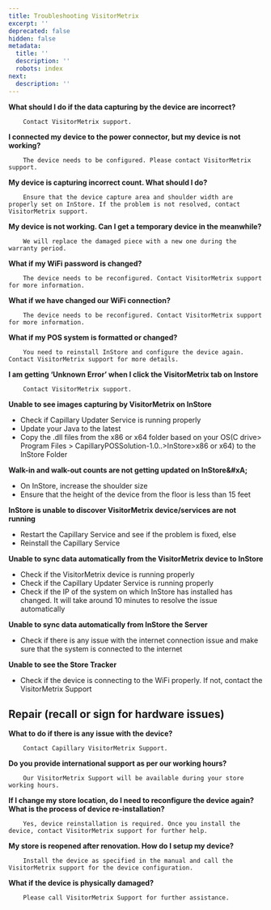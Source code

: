 ```yaml
---
title: Troubleshooting VisitorMetrix
excerpt: ''
deprecated: false
hidden: false
metadata:
  title: ''
  description: ''
  robots: index
next:
  description: ''
---
```

**What should I do if the data capturing by the device are incorrect?**

```
    Contact VisitorMetrix support.
```

**I connected my device to the power connector, but my device is not working?**

```
    The device needs to be configured. Please contact VisitorMetrix support.
```

**My device is capturing incorrect count. What should I do?**

```
    Ensure that the device capture area and shoulder width are properly set on InStore. If the problem is not resolved, contact VisitorMetrix support.
```

**My device is not working. Can I get a temporary device in the meanwhile?**

```
    We will replace the damaged piece with a new one during the warranty period.
```

**What if my WiFi password is changed?**

```
    The device needs to be reconfigured. Contact VisitorMetrix support for more information. 
```

**What if we have changed our WiFi connection?**

```
    The device needs to be reconfigured. Contact VisitorMetrix support for more information. 
```

**What if my POS system is formatted or changed?**

```
    You need to reinstall InStore and configure the device again. Contact VisitorMetrix support for more details.
```

**I am getting ‘Unknown Error’ when I click the VisitorMetrix tab on Instore**

```
    Contact VisitorMetrix support.
```

**Unable to see images capturing by VisitorMetrix on InStore**

* Check if Capillary Updater Service is running properly
* Update your Java to the latest
* Copy the .dll files from the x86 or x64 folder based on your OS(C drive> Program Files > CapillaryPOSSolution-1.0..>InStore>x86 or x64) to the InStore Folder

**Walk-in and walk-out counts are not getting updated on InStore\&#xA;**

* On InStore, increase the shoulder size
* Ensure that the height of the device from the floor is less than 15 feet

**InStore is unable to discover VisitorMetrix device/services are not running**

* Restart the Capillary Service and see if the problem is fixed, else 
* Reinstall the Capillary Service

**Unable to sync data automatically from the VisitorMetrix device to InStore**

* Check if the VisitorMetrix device is running properly
* Check if the Capillary Updater Service is running properly
* Check if the IP of the system on which InStore has installed has changed. It will take around 10 minutes to resolve the issue automatically

**Unable to sync data automatically from InStore the Server**

* Check if there is any issue with the internet connection issue and make sure that the system is connected to the internet

**Unable to see the Store Tracker**

* Check if the device is connecting to the WiFi properly. If not, contact the VisitorMetrix Support

## Repair (recall or sign for hardware issues)

**What to do if there is any issue with the device?**

```
    Contact Capillary VisitorMetrix Support.
```

**Do you provide international support as per our working hours?**

```
    Our VisitorMetrix Support will be available during your store working hours.
```

**If I change my store location, do I need to reconfigure the device again? What is the process of device re-installation?**

```
    Yes, device reinstallation is required. Once you install the device, contact VisitorMetrix support for further help.
```

**My store is reopened after renovation. How do I setup my device?**

```
    Install the device as specified in the manual and call the VisitorMetrix support for the device configuration.
```

**What if the device is physically damaged?**

```
    Please call VisitorMetrix Support for further assistance.
```
